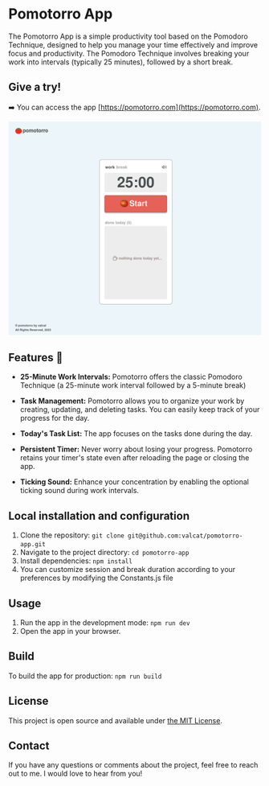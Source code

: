 # Pomotorro App

The Pomotorro App is a simple productivity tool based on the Pomodoro Technique, designed to help you manage your time effectively and improve focus and productivity. The Pomodoro Technique involves breaking your work into intervals (typically 25 minutes), followed by a short break.

## Give a try!

➡️ You can access the app [https://pomotorro.com](https://pomotorro.com).

![Main screen](./src/assets/screenshot.png)

## Features 🚀

- **25-Minute Work Intervals:** Pomotorro offers the classic Pomodoro Technique (a 25-minute work interval followed by a 5-minute break)

- **Task Management:** Pomotorro allows you to organize your work by creating, updating, and deleting tasks. You can easily keep track of your progress for the day.

- **Today's Task List:** The app focuses on the tasks done during the day.

- **Persistent Timer:** Never worry about losing your progress. Pomotorro retains your timer's state even after reloading the page or closing the app.


- **Ticking Sound:** Enhance your concentration by enabling the optional ticking sound during work intervals.

## Local installation and configuration

1. Clone the repository: `git clone git@github.com:valcat/pomotorro-app.git`
2. Navigate to the project directory: `cd pomotorro-app`
3. Install dependencies: `npm install`
4. You can customize session and break duration according to your preferences by modifying the Constants.js file

## Usage

1. Run the app in the development mode: `npm run dev`
2. Open the app in your browser.

## Build

To build the app for production: `npm run build`

## License

This project is open source and available under [the MIT License](./LICENSE).

## Contact

If you have any questions or comments about the project, feel free to reach out to me. I would love to hear from you!
